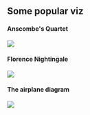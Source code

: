 ## Some popular viz

#### Anscombe's Quartet
![](https://upload.wikimedißa.org/wikipedia/commons/thumb/e/ec/Anscombe%27s_quartet_3.svg/1024px-Anscombe%27s_quartet_3.svg.png)


#### Florence Nightingale
![](https://commons.wikimedia.org/wiki/File:Nightingale-mortality.jpg)

#### The airplane diagram
![](https://en.wikipedia.org/wiki/Survivorship_bias#/media/File:Survivorship-bias.svg)


